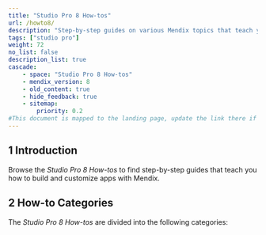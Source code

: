 ```yaml
---
title: "Studio Pro 8 How-tos"
url: /howto8/
description: "Step-by-step guides on various Mendix topics that teach you how to build and customize apps."
tags: ["studio pro"]
weight: 72
no_list: false
description_list: true
cascade:
    - space: "Studio Pro 8 How-tos"
    - mendix_version: 8
    - old_content: true
    - hide_feedback: true
    - sitemap:
        priority: 0.2
#This document is mapped to the landing page, update the link there if renaming or moving the doc file.
---
```


## 1 Introduction

Browse the *Studio Pro 8 How-tos* to find step-by-step guides that teach you how to build and customize apps with Mendix.

## 2 How-to Categories

The *Studio Pro 8 How-tos* are divided into the following categories:
